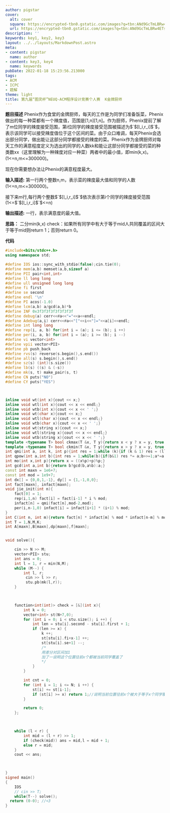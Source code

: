 ```yaml
---
author: pigstar
cover:
  alt: cover
  square: https://encrypted-tbn0.gstatic.com/images?q=tbn:ANd9GcTmLBRw4ETs0pE0bP6OXse4jfMOotclHykLZEw-qP6LVonmdkTU5bu_ZuJyJqPB0tGWNHw&usqp=CAU
  url: https://encrypted-tbn0.gstatic.com/images?q=tbn:ANd9GcTmLBRw4ETs0pE0bP6OXse4jfMOotclHykLZEw-qP6LVonmdkTU5bu_ZuJyJqPB0tGWNHw&usqp=CAU
description: ''
keywords: key1, key2, key3
layout: ../../layouts/MarkdownPost.astro
meta:
- content: pigstar
  name: author
- content: key3, key4
  name: keywords
pubDate: 2022-01-18 15:23:56.213000
tags:
- ACM
- ICPC
- 题解
theme: light
title: 第九届“图灵杯”NEUQ-ACM程序设计竞赛个人赛  K金牌厨师
---
```


**题目描述**
Phenix作为食堂的金牌厨师，每天的工作是为同学们准备饭菜，Phenix做出的每一种菜都有一个辣度值，范围是[1,n][1,n]。作为厨师，Phenix提前了解了m位同学的辣度接受范围，第i位同学的辣度接受范围被描述为$`$[l_i,r_i]$`$，表示该同学可以接受辣度值位于这个区间的菜。由于众口难调，每天Phenix会选出部分同学，做出能让这部分同学都接受的辣度的菜。Phenix作为金牌厨师对每天工作的满意程度定义为选出的同学的人数kk和能让这部分同学都接受的菜的种类数xx（这里理解为一种辣度对应一种菜）两者中的最小值，即min(k,x)。(1<=n,m<=300000)。

现在你需要想办法让Phenix的满意程度最大。


**输入描述:**
第一行两个整数n,m，表示菜的辣度最大值和同学的人数(1<=n,m<=300000)。

接下来m行,每行两个整数$`$[l_i,r_i]$`$依次表示第i个同学的辣度接受范围(1<=$`$[l_i,r_i]$`$<=n)

**输出描述:**
一行，表示满意度的最大值。

**思路：**
二分min(k,x)
check：如果所有同学中有大于等于mid人共同覆盖的区间大于等于mid则return 1；否则return 0。

**代码**
```cpp
#include<bits/stdc++.h>
using namespace std;

#define IOS ios::sync_with_stdio(false);cin.tie(0);
#define mem(a,b) memset(a,b,sizeof a)
#define PII pair<int,int>
#define ll long long
#define ull unsigned long long
#define fi first
#define se second
#define endl '\n'
#define PI acos(-1.0)
#define lcm(a,b) a/gcd(a,b)*b
#define INF 0x3f3f3f3f3f3f3f3f
#define debug(a) cerr<<#a<<"="<<a<<endl;
#define Adebug(a,i) cerr<<#a<<"["<<i<<"]="<<a[i]<<endl;
#define int long long
#define rep(i, a, b) for(int i = (a); i <= (b); i ++)
#define per(i, a, b) for(int i = (a); i >= (b); i --)
#define vi vector<int>
#define vpii vector<PII>
#define pb push_back
#define rvs(s) reverse(s.begin(),s.end())
#define all(s) s.begin(),s.end()
#define sz(s) (int)(s.size())
#define lb(s) ((s) & (-s))
#define mk(s, t) make_pair(s, t)
#define CN puts("NO")
#define CY puts("YES")



inline void wt(int x){cout << x;}
inline void wtl(int x){cout << x << endl;}
inline void wtb(int x){cout << x << ' ';}
inline void wt(char x){cout << x;}
inline void wtl(char x){cout << x << endl;}
inline void wtb(char x){cout << x << ' ';}
inline void wt(string x){cout << x;}
inline void wtl(string x){cout << x << endl;}
inline void wtb(string x){cout << x << ' ';}
template <typename T> bool ckmax(T &x, T y){return x < y ? x = y, true : false;}
template <typename T> bool ckmin(T &x, T y){return x > y ? x = y, true : false;}
int qmi(int a, int k, int p){int res = 1;while (k){if (k & 1) res = (ll)res * a % p;a = (ll)a * a % p;k >>= 1;}return res;}
int qpow(int a,int b){int res = 1;while(b){if(b&1) res *= a;b>>=1;a*=a;}return res;}
int mo(int x,int p){return x = ((x%p)+p)%p;}
int gcd(int a,int b){return b?gcd(b,a%b):a;}
const int maxn = 1e6+7;
const int mod = 1e9+7;
int dx[] = {0,0,1,-1}, dy[] = {1,-1,0,0};
int fact[maxn], infact[maxn];
void jie_init(int n){
	fact[0] = 1;
	rep(i,1,n) fact[i] = fact[i-1] * i % mod;	
	infact[n] = qmi(fact[n],mod-2,mod);
	per(i,n-1,0) infact[i] = infact[i+1] * (i+1) % mod;	
}
int C(int n, int m){return fact[n] * infact[m] % mod * infact[n-m] % mod;}
int T = 1,N,M,K;
int A[maxn],B[maxn],dp[maxn],f[maxn];


void solve(){

	cin >> N >> M;
	vector<PII> stu;
	int ans = 0;
	int l = 1, r = min(N,M);
	while (M--) {
		int l, r;
		 cin >> l >> r;
		 stu.pb(mk(l,r));
	}

	

	function<int(int)> check = [&](int x){
		int k = 0;
		vector<int> st(N+7,0);
		for (int i = 0; i < stu.size(); i ++) {
			int len = stu[i].second - stu[i].first + 1;
			if (len >= x) {
				k ++;
				st[stu[i].fi+x-1] ++;
				st[stu[i].se+1] --;
				/*
				用差分对区间加1
				加了一说明这个位置往前x个都被当前同学覆盖了
				*/
			}
		}

		int cnt = 0;
		for (int i = 1; i <= N; i ++) {
			st[i] += st[i-1];
			if (st[i] >= x) return 1;//说明当前位置往前x个被大于等于x个同学覆盖
		}

		return 0;
	};

	

	while (l < r) {
		int mid = (l + r) >> 1;
		if (check(mid)) ans = mid,l = mid + 1;
		else r = mid;
	}
	cout << ans;


	
}
signed main()
{
	IOS
	// cin >> T;
	while(T--) solve();
  return (0-0); //<3
} 
```

